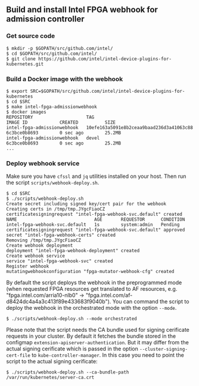 ## Build and install Intel FPGA webhook for admission controller

### Get source code

    $ mkdir -p $GOPATH/src/github.com/intel/
    $ cd $GOPATH/src/github.com/intel/
    $ git clone https://github.com/intel/intel-device-plugins-for-kubernetes.git

### Build a Docker image with the webhook

    $ export SRC=$GOPATH/src/github.com/intel/intel-device-plugins-for-kubernetes
    $ cd $SRC
    $ make intel-fpga-admissionwebhook
    $ docker images
    REPOSITORY                    TAG                                        IMAGE ID            CREATED          SIZE
    intel-fpga-admissionwebhook   10efe163a5091e8b2ceaa9baad236d3a41063c88   6c3bce0b8693        0 sec ago        25.2MB
    intel-fpga-admissionwebhook   devel                                      6c3bce0b8693        0 sec ago        25.2MB
    ...

### Deploy webhook service

Make sure you have `cfssl` and `jq` utilities installed on your host.
Then run the script `scripts/webhook-deploy.sh`.

    $ cd $SRC
    $ ./scripts/webhook-deploy.sh
    Create secret including signed key/cert pair for the webhook
    Creating certs in /tmp/tmp.JYgcFiaoCZ
    certificatesigningrequest "intel-fpga-webhook-svc.default" created
    NAME                             AGE       REQUESTOR      CONDITION
    intel-fpga-webhook-svc.default   1s        system:admin   Pending
    certificatesigningrequest "intel-fpga-webhook-svc.default" approved
    secret "intel-fpga-webhook-certs" created
    Removing /tmp/tmp.JYgcFiaoCZ
    Create webhook deployment
    deployment "intel-fpga-webhook-deployment" created
    Create webhook service
    service "intel-fpga-webhook-svc" created
    Register webhook
    mutatingwebhookconfiguration "fpga-mutator-webhook-cfg" created

By default the script deploys the webhook in the preprogrammed mode (when
requested FPGA resources get translated to AF resources, e.g.
"fpga.intel.com/arria10-nlb0" -> "fpga.intel.com/af-d8424dc4a4a3c413f89e433683f9040b").
You can command the script to deploy the webhook in the orchestrated mode with
the option `--mode`.

    $ ./scripts/webhook-deploy.sh --mode orchestrated

Please note that the script needs the CA bundle used for signing cerificate
requests in your cluster. By default it fetches the bundle stored
in the configmap `extension-apiserver-authentication`. But it may differ from
the actual signing cerificate which is passed in the option
`--cluster-signing-cert-file` to `kube-controller-manager`. In this case
you need to point the script to the actual signing cerificate:

    $ ./scripts/webhook-deploy.sh --ca-bundle-path /var/run/kubernetes/server-ca.crt
